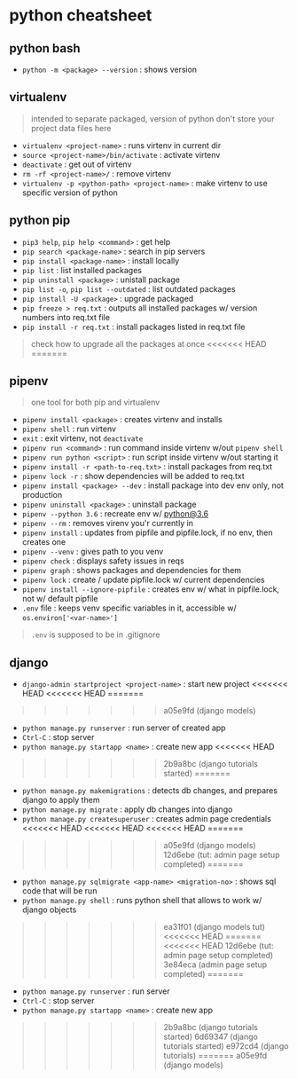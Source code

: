 # python cheatsheet

## python bash
* `python -m <package> --version` : shows <package> version

## virtualenv

> intended to separate packaged, version of python
> don't store your project data files here

* `virtualenv <project-name>` : runs virtenv in current dir
* `source <project-name>/bin/activate` : activate virtenv
* `deactivate` : get out of virtenv
* `rm -rf <project-name>/` : remove virtenv
* `virtualenv -p <python-path> <project-name>` : make virtenv to use specific version of python

## python pip

* `pip3 help`, `pip help <command>` : get help
* `pip search <package-name>` : search in pip servers
* `pip install <package-name>` : install locally
* `pip list` : list installed packages
* `pip uninstall <package>` : unistall package
* `pip list -o`, `pip list --outdated` : list outdated packages
* `pip install -U <package>` : upgrade packaged
* `pip freeze > req.txt` : outputs all installed packages w/ version numbers into req.txt file
* `pip install -r req.txt` : install packages listed in req.txt file
> check how to upgrade all the packages at once
<<<<<<< HEAD
=======

## pipenv

> one tool for both pip and virtualenv

* `pipenv install <package>` : creates virtenv and installs <package>
* `pipenv shell` : run virtenv
* `exit` : exit virtenv, not `deactivate`
* `pipenv run <command>` : run command inside virtenv w/out `pipenv shell`
* `pipenv run python <script>` : run script inside virtenv w/out starting it
* `pipenv install -r <path-to-req.txt>` : install packages from req.txt
* `pipenv lock -r` : show dependencies will be added to req.txt
* `pipenv install <package> --dev` : install package into dev env only, not production
* `pipenv uninstall <package>` : uninstall package
* `pipenv --python 3.6` : recreate env w/ python@3.6
* `pipenv --rm` : removes virenv you'r currently in
* `pipenv install` : updates from pipfile and pipfile.lock, if no env, then creates one
* `pipenv --venv` : gives path to you venv
* `pipenv check` : displays safety issues in reqs
* `pipenv graph` : shows packages and dependencies for them
* `pipenv lock` : create / update pipfile.lock w/ current dependencies
* `pipenv install --ignore-pipfile` : creates env w/ what in pipfile.lock, not w/ default pipfile
* `.env` file : keeps venv specific variables in it, accessible w/ `os.environ['<var-name>']`

> `.env` is supposed to be in .gitignore

## django

* `django-admin startproject <project-name>` : start new project
<<<<<<< HEAD
<<<<<<< HEAD
=======
>>>>>>> a05e9fd (django models)
* `python manage.py runserver` : run server of created app
* `Ctrl-C` : stop server
* `python manage.py startapp <name>` : create new app
<<<<<<< HEAD
>>>>>>> 2b9a8bc (django tutorials started)
=======
* `python manage.py makemigrations` : detects db changes, and prepares django to apply them
* `python manage.py migrate` : apply db changes into django
* `python manage.py createsuperuser` : creates admin page credentials
<<<<<<< HEAD
<<<<<<< HEAD
<<<<<<< HEAD
=======
>>>>>>> a05e9fd (django models)
>>>>>>> 12d6ebe (tut: admin page setup completed)
=======
* `python manage.py sqlmigrate <app-name> <migration-no>` : shows sql code that will be run
* `python manage.py shell` : runs python shell that allows to work w/ django objects

>>>>>>> ea31f01 (django models tut)
<<<<<<< HEAD
=======
<<<<<<< HEAD
>>>>>>> 12d6ebe (tut: admin page setup completed)
>>>>>>> 3e84eca (admin page setup completed)
=======
* `python manage.py runserver` : run server
* `Ctrl-C` : stop server
* `python manage.py startapp <name>` : create new app
>>>>>>> 2b9a8bc (django tutorials started)
>>>>>>> 6d69347 (django tutorials started)
>>>>>>> e972cd4 (django tutorials)
=======
>>>>>>> a05e9fd (django models)
